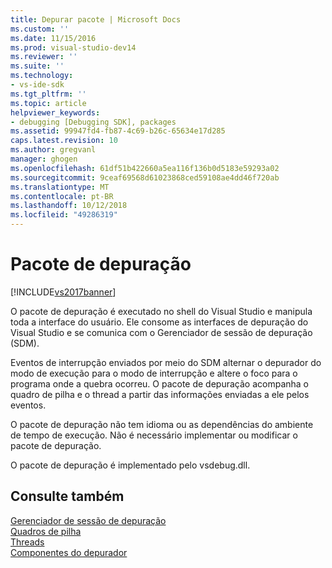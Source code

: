 ```yaml
---
title: Depurar pacote | Microsoft Docs
ms.custom: ''
ms.date: 11/15/2016
ms.prod: visual-studio-dev14
ms.reviewer: ''
ms.suite: ''
ms.technology:
- vs-ide-sdk
ms.tgt_pltfrm: ''
ms.topic: article
helpviewer_keywords:
- debugging [Debugging SDK], packages
ms.assetid: 99947fd4-fb87-4c69-b26c-65634e17d285
caps.latest.revision: 10
ms.author: gregvanl
manager: ghogen
ms.openlocfilehash: 61df51b422660a5ea116f136b0d5183e59293a02
ms.sourcegitcommit: 9ceaf69568d61023868ced59108ae4dd46f720ab
ms.translationtype: MT
ms.contentlocale: pt-BR
ms.lasthandoff: 10/12/2018
ms.locfileid: "49286319"
---
```

# <a name="debug-package"></a>Pacote de depuração
[!INCLUDE[vs2017banner](../../includes/vs2017banner.md)]

O pacote de depuração é executado no shell do Visual Studio e manipula toda a interface do usuário. Ele consome as interfaces de depuração do Visual Studio e se comunica com o Gerenciador de sessão de depuração (SDM).  
  
 Eventos de interrupção enviados por meio do SDM alternar o depurador do modo de execução para o modo de interrupção e altere o foco para o programa onde a quebra ocorreu. O pacote de depuração acompanha o quadro de pilha e o thread a partir das informações enviadas a ele pelos eventos.  
  
 O pacote de depuração não tem idioma ou as dependências do ambiente de tempo de execução. Não é necessário implementar ou modificar o pacote de depuração.  
  
 O pacote de depuração é implementado pelo vsdebug.dll.  
  
## <a name="see-also"></a>Consulte também  
 [Gerenciador de sessão de depuração](../../extensibility/debugger/session-debug-manager.md)   
 [Quadros de pilha](../../extensibility/debugger/stack-frames.md)   
 [Threads](../../extensibility/debugger/threads.md)   
 [Componentes do depurador](../../extensibility/debugger/debugger-components.md)

